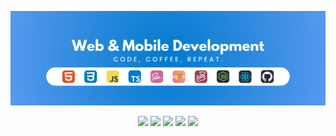 ![Banner](https://github.com/vitor-albergaria/vitor-albergaria/blob/main/assets/images/banner.png)


<div align="center">
  <a href="https://www.linkedin.com/in/vitoralbergaria/" target="_blank"><img src="https://img.shields.io/badge/-LinkedIn-0277BD?style=for-the-badge&logoColor=white" target="_blank"></a>
  <a href="https://vitor-albergaria.github.io/vitor-albergaria/" target="_blank"><img src="https://img.shields.io/badge/-Website-F0DB4F?style=for-the-badge&logoColor=white" target="_blank"></a>
  <a href="https://vitor-albergaria.github.io/shiba-ui-core/" target="_blank"><img src="https://img.shields.io/badge/-Shiba UI | Storybook-ED4968?style=for-the-badge&logoColor=white" target="_blank"></a>
  <a href="https://www.figma.com/design/OE4BUqiI4sLNfmQiKNA2MJ/Vitor-Abergaria---Web-%26-Mobile?node-id=2-2&p=f&t=t93RKriLxDNn6RuR-0" target="_blank"><img src="https://img.shields.io/badge/-Shiba UI | Figma-0EB75A?style=for-the-badge&logoColor=white" target="_blank"></a>
  <a href="https://www.npmjs.com/~vitor-albergaria" target="_blank"><img src="https://img.shields.io/badge/-Shiba UI | NPMjs-C33336?style=for-the-badge&logoColor=white" target="_blank"></a>
</div>
